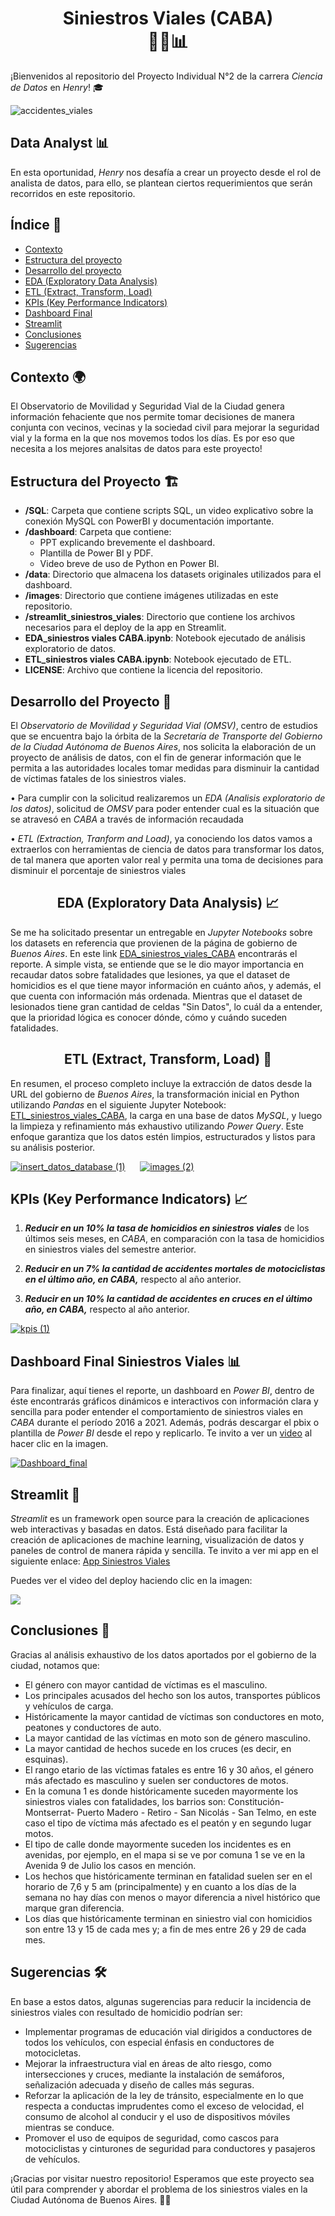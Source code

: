 
# <center>Siniestros Viales (CABA)<center> 🚗💥📊

¡Bienvenidos al repositorio del Proyecto Individual N°2 de la carrera *Ciencia de Datos* en *Henry*! 🎓

![accidentes_viales](https://github.com/EliasIchi/PI2_Henry/assets/124707045/797de0bd-c95a-4b1f-b9d1-a9eaa2529df1)

## Data Analyst 📊

En esta oportunidad, *Henry* nos desafía a crear un proyecto desde el rol de analista de datos, para ello, se plantean ciertos requerimientos que serán recorridos en este repositorio.

## Índice 📝

- [Contexto](https://github.com/EliasIchi/PI2_Henry/blob/main/README.md#contexto-)
- [Estructura del proyecto](https://github.com/EliasIchi/PI2_Henry/blob/main/README.md#estructura-del-proyecto-)
- [Desarrollo del proyecto](https://github.com/EliasIchi/PI2_Henry/blob/main/README.md#desarrollo-del-proyecto-)
- [EDA (Exploratory Data Analysis)](https://github.com/EliasIchi/PI2_Henry/blob/main/README.md#eda-exploratory-data-analysis-)
- [ETL (Extract, Transform, Load)](https://github.com/EliasIchi/PI2_Henry/blob/main/README.md#etl-extract-transform-load-)
- [KPIs (Key Performance Indicators)](https://github.com/EliasIchi/PI2_Henry/blob/main/README.md#kpis-key-performance-indicator-)
- [Dashboard Final](https://github.com/EliasIchi/PI2_Henry/blob/main/README.md#dashboard-final-siniestros-viales-)
- [Streamlit](https://github.com/EliasIchi/PI2_Henry/blob/main/README.md#streamlit-)
- [Conclusiones](https://github.com/EliasIchi/PI2_Henry/blob/main/README.md#conclusiones-)
- [Sugerencias](https://github.com/EliasIchi/PI2_Henry/blob/main/README.md#sugerencias-)

## Contexto 🌍

El Observatorio de Movilidad y Seguridad Vial de la Ciudad genera información fehaciente que nos permite tomar decisiones de manera conjunta con vecinos, vecinas y la sociedad civil para mejorar la seguridad vial y la forma en la que nos movemos todos los días. Es por eso que necesita a los mejores analsitas de datos para este proyecto!

## Estructura del Proyecto 🏗️

- **/SQL**: Carpeta que contiene scripts SQL, un video explicativo sobre la conexión MySQL con PowerBI y documentación importante.
- **/dashboard**: Carpeta que contiene:
  - PPT explicando brevemente el dashboard.
  - Plantilla de Power BI y PDF.
  - Video breve de uso de Python en Power BI.
- **/data**: Directorio que almacena los datasets originales utilizados para el dashboard.
- **/images**: Directorio que contiene imágenes utilizadas en este repositorio.
- **/streamlit_siniestros_viales**: Directorio que contiene los archivos necesarios para el deploy de la app en Streamlit.
- **EDA_siniestros viales CABA.ipynb**: Notebook ejecutado de análisis exploratorio de datos.
- **ETL_siniestros viales CABA.ipynb**: Notebook ejecutado de ETL.
- **LICENSE**: Archivo que contiene la licencia del repositorio.

## Desarrollo del Proyecto 🚀

El *Observatorio de Movilidad y Seguridad Vial (OMSV)*, centro de estudios que se encuentra bajo la órbita de la *Secretaría de Transporte del Gobierno de la Ciudad Autónoma de Buenos Aires*, nos solicita la elaboración de un proyecto de análisis de datos, con el fin de generar información que le permita a las autoridades locales tomar medidas para disminuir la cantidad de víctimas fatales de los siniestros viales.

  • Para cumplir con la solicitud realizaremos un *EDA (Analisis exploratorio de los datos)*, solicitud de *OMSV* para poder entender cual es la situación que se atravesó en *CABA* a través de información recaudada
  
  • *ETL (Extraction, Tranform and Load)*, ya conociendo los datos vamos a extraerlos con herramientas de ciencia de datos para transformar los datos, de tal manera que aporten valor real y permita una toma de decisiones para disminuir el porcentaje de siniestros viales

## <center>EDA (Exploratory Data Analysis) 📈

  Se me ha solicitado presentar un entregable en *Jupyter Notebooks* sobre los datasets en referencia que provienen de la página de gobierno de *Buenos Aires*. En este link [EDA_siniestros_viales_CABA](https://github.com/EliasIchi/PI2_Henry/blob/main/EDA_siniestros%20viales%20CABA.ipynb) encontrarás el reporte.
A simple vista, se entiende que se le dio mayor importancia en recaudar datos sobre fatalidades que lesiones, ya que el dataset de homicidios es el que tiene mayor información en cuánto años, y además, el que cuenta con información más ordenada.
  Mientras que el dataset de lesionados tiene gran cantidad de celdas "Sin Datos", lo cuál da a entender, que la prioridad lógica es conocer dónde, cómo y cuándo suceden fatalidades.

## <center>ETL (Extract, Transform, Load) 🔄

  En resumen, el proceso completo incluye la extracción de datos desde la URL del gobierno de *Buenos Aires*, la transformación inicial en Python utilizando *Pandas* en el siguiente Jupyter Notebook: [ETL_siniestros_viales_CABA](https://github.com/EliasIchi/PI2_Henry/blob/main/ETL.ipynb), la carga en una base de datos *MySQL*, y luego la limpieza y refinamiento más exhaustivo utilizando *Power Query*. Este enfoque garantiza que los datos estén limpios, estructurados y listos para su análisis posterior.

[![insert_datos_database (1)](https://github.com/EliasIchi/PI2_Henry/assets/124707045/fc10df28-3649-4c54-93ee-3977470987cd)](https://drive.google.com/file/d/1b9VdPckKImrS7aYJgD8X67ejIRoFNBZ8/view) &nbsp;&nbsp;&nbsp;&nbsp; [![images (2)](https://github.com/EliasIchi/PI2_Henry/assets/124707045/3b895cb0-fb2d-4b1f-a6b1-e2ea6f7570fc)](https://drive.google.com/file/d/1VUEaOMOLCzEJvQXavX1aJWX6H58ClrXH/view)

## KPIs (Key Performance Indicators) 📈

1. **_Reducir en un 10% la tasa de homicidios en siniestros viales_** de los últimos seis meses, en *CABA*, en comparación con la tasa de homicidios en siniestros viales del semestre anterior.

2. **_Reducir en un 7% la cantidad de accidentes mortales de motociclistas en el último año, en CABA,_** respecto al año anterior.

3. **_Reducir en un 10% la cantidad de accidentes en cruces en el último año, en CABA,_** respecto al año anterior.

[![kpis (1)](https://github.com/EliasIchi/PI2_Henry/assets/124707045/400f359e-9609-4a7b-9c93-07699091b30a)]()

## Dashboard Final Siniestros Viales 📊

Para finalizar, aquí tienes el reporte, un dashboard en *Power BI*, dentro de éste encontrarás gráficos dinámicos e interactivos con información clara y sencilla para poder entender el comportamiento de siniestros viales en *CABA* durante el período 2016 a 2021. Además, podrás descargar el pbix o plantilla de *Power BI* desde el repo y replicarlo. Te invito a ver un [video](https://drive.google.com/file/d/1WSo63q-5plclTY53NZ6q8754q98trYP8/view) al hacer clic en la imagen.

[![Dashboard_final](https://github.com/EliasIchi/PI2_Henry/assets/124707045/184fafc4-7960-4efe-8e46-b6e495118007)](https://drive.google.com/file/d/1WSo63q-5plclTY53NZ6q8754q98trYP8/view)

## Streamlit 🚀

*Streamlit* es un framework open source para la creación de aplicaciones web interactivas y basadas en datos. Está diseñado para facilitar la creación de aplicaciones de machine learning, visualización de datos y paneles de control de manera rápida y sencilla. Te invito a ver mi app en el siguiente enlace: [App Siniestros Viales](https://siniestros-viales-stream.streamlit.app/)

Puedes ver el video del deploy haciendo clic en la imagen:

[![](https://github.com/EliasIchi/PI2_Henry/assets/124707045/d9b1a59b-2fc3-4adf-8745-7bd9eaea5961)](https://drive.google.com/file/d/107nAYMLCiHLa7IM9BA4M2EgYxE4SI4Ih/view)

## Conclusiones 📝

Gracias al análisis exhaustivo de los datos aportados por el gobierno de la ciudad, notamos que:
- El género con mayor cantidad de víctimas es el masculino.
- Los principales acusados del hecho son los autos, transportes públicos y vehículos de carga.
- Históricamente la mayor cantidad de víctimas son conductores en moto, peatones y conductores de auto.
- La mayor cantidad de las víctimas en moto son de género masculino.
- La mayor cantidad de hechos sucede en los cruces (es decir, en esquinas).
- El rango etario de las víctimas fatales es entre 16 y 30 años, el género más afectado es masculino y suelen ser conductores de motos.
- En la comuna 1 es donde históricamente suceden mayormente los siniestros viales con fatalidades, los barrios son: Constitución- Montserrat- Puerto Madero - Retiro - San Nicolás - San Telmo, en este caso el tipo de víctima más afectado es el peatón y en segundo lugar motos.
- El tipo de calle donde mayormente suceden los incidentes es en avenidas, por ejemplo, en el mapa si se ve por comuna 1 se ve en la Avenida 9 de Julio los casos en mención.
- Los hechos que históricamente terminan en fatalidad suelen ser en el horario de 7,6 y 5 am (principalmente) y en cuanto a los días de la semana no hay días con menos o mayor diferencia a nivel histórico que marque gran diferencia.
- Los días que históricamente terminan en siniestro vial con homicidios son entre 13 y 15 de cada mes y; a fin de mes entre 26 y 29 de cada mes.

## Sugerencias 🛠️

En base a estos datos, algunas sugerencias para reducir la incidencia de siniestros viales con resultado de homicidio podrían ser:
- Implementar programas de educación vial dirigidos a conductores de todos los vehículos, con especial énfasis en conductores de motocicletas.
- Mejorar la infraestructura vial en áreas de alto riesgo, como intersecciones y cruces, mediante la instalación de semáforos, señalización adecuada y diseño de calles más seguras.
- Reforzar la aplicación de la ley de tránsito, especialmente en lo que respecta a conductas imprudentes como el exceso de velocidad, el consumo de alcohol al conducir y el uso de dispositivos móviles mientras se conduce.
- Promover el uso de equipos de seguridad, como cascos para motociclistas y cinturones de seguridad para conductores y pasajeros de vehículos.

¡Gracias por visitar nuestro repositorio! Esperamos que este proyecto sea útil para comprender y abordar el problema de los siniestros viales en la Ciudad Autónoma de Buenos Aires. 🚦🛑
